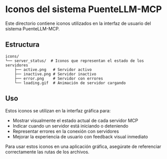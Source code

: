 # Iconos del sistema PuenteLLM-MCP

Este directorio contiene iconos utilizados en la interfaz de usuario del sistema PuenteLLM-MCP.

## Estructura

```
icons/
└── server_status/  # Iconos que representan el estado de los servidores
    ├── active.png   # Servidor activo
    ├── inactive.png # Servidor inactivo
    ├── error.png    # Servidor con errores
    └── loading.gif  # Animación de servidor cargando
```

## Uso

Estos iconos se utilizan en la interfaz gráfica para:
- Mostrar visualmente el estado actual de cada servidor MCP
- Indicar cuando un servidor está iniciando o deteniendo
- Representar errores en la conexión con servidores
- Mejorar la experiencia de usuario con feedback visual inmediato

Para usar estos iconos en una aplicación gráfica, asegúrate de referenciar correctamente las rutas de los archivos.